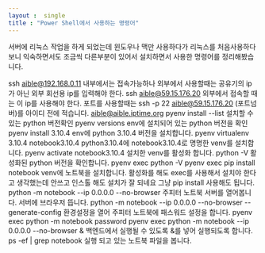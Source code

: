 ```yaml
---
layout :  single
title : "Power Shell에서 사용하는 명령어"
---
```

서버에 리눅스 작업을 하게 되었는데 윈도우나 맥만 사용하다가 리눅스를 처음사용하다보니  익숙하면서도 조금씩 다른부분이 있어서 설치하면서 사용한 명령어를 정리해봤습니다.

ssh aible@192.168.0.11
  내부에서는 접속가능하나 외부에서 사용할때는 공유기의 ip가 아닌 외부 회선용 ip를 입력해야 한다.
ssh aible@59.15.176.20
  외부에서 접속할 때는 이 ip를 사용해야 한다.
  포트를 사용할때는 ssh -p 22 aible@59.15.176.20
  (포트넘버)를 아이디 전에 적습니다. aible@aible.iptime.org
pyenv install --list
  설치할 수 있는 python 버전확인
pyenv versions
  env에 설치되어 있는 python 버전을 확인
pyenv install 3.10.4
env에 python 3.10.4 버전을 설치합니다.
pyenv virtualenv 3.10.4 notebook3.10.4
python3.10.4에 notebook3.10.4로 명명한 venv를 설치합니다.
pyenv activate notebook3.10.4
설치한 venv를 활성화 합니다.
python -V
활성화된 python 버전을 확인합니다.
pyenv exec python -V
pyenv exec pip install notebook
venv에 노트북을 설치합니다.
활성화를 해도 exec를 사용해서 설치야 한다고 생각했는데 안쓰고 인스톨 해도 설치가 잘 되네요
그냥 pip install 사용해도 됩니다.
python -m notebook --ip 0.0.0.0 --no-browser
주피터 노트북 서버를 열어봅니다. 서버에 브라우저 뜹니다.
python -m notebook --ip 0.0.0.0 --no-browser --generate-config
환경설정을 열어 주피터 노트북에 패스워드 설정을 합니다.
pyenv exec python -m notebook password
pyenv exec python -m notebook --ip 0.0.0.0 --no-browser &
백엔드에서 실행될 수 있도록 &를 넣어 실행되도록 합니다.
ps -ef | grep notebook
실행 되고 있는 노트북 파일을 봅니다.
